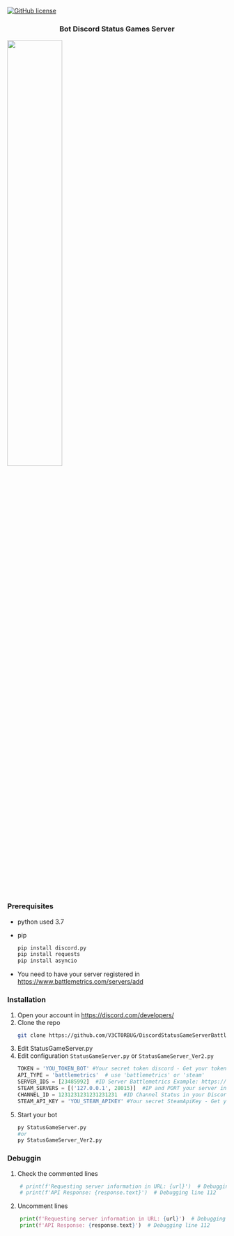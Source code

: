 [![GitHub license](https://img.shields.io/badge/license-Apache-blue.svg)](
https://github.com/V3CT0RBUG/DiscordStatusGameServerBattlemetrics/blob/master/LICENSE)

<h3 align="center">Bot Discord Status Games Server</h3>
<img src="https://i.imgur.com/d2xe7YO.png" align="center" width="50%" height="50%">

### Prerequisites

* python used 3.7

* pip
  ```sh
  pip install discord.py
  pip install requests
  pip install asyncio
  ```
* You need to have your server registered in https://www.battlemetrics.com/servers/add

### Installation
1. Open your account in https://discord.com/developers/
2. Clone the repo
   ```sh
   git clone https://github.com/V3CT0RBUG/DiscordStatusGameServerBattlemetrics.git
   ``` 
3. Edit StatusGameServer.py 
4. Edit configuration `StatusGameServer.py` or `StatusGameServer_Ver2.py`
   ```python
   TOKEN = 'YOU_TOKEN_BOT' #Your secret token discord - Get your token in https://discord.com/developers/applications/
   API_TYPE = 'battlemetrics'  # use 'battlemetrics' or 'steam'
   SERVER_IDS = [23485992]  #ID Server Battlemetrics Example: https://www.battlemetrics.com/servers/rust/23485992  <--- ID Server , you can add more than 1 id example: [23485992,5873087,7172408]
   STEAM_SERVERS = [('127.0.0.1', 28015)]  #IP and PORT your server in steamgameserverlist
   CHANNEL_ID = 1231231231231231231  #ID Channel Status in your Discord server
   STEAM_API_KEY = 'YOU_STEAM_APIKEY' #Your secret SteamApiKey - Get your api in https://steamcommunity.com/dev/apikey
   ```
5. Start your bot
   ```python
   py StatusGameServer.py
   #or
   py StatusGameServer_Ver2.py
   ```
### Debuggin
1. Check the commented lines
```python
    # print(f'Requesting server information in URL: {url}')  # Debugging line 110
    # print(f'API Response: {response.text}')  # Debugging line 112
   ```
2. Uncomment lines
```python
    print(f'Requesting server information in URL: {url}')  # Debugging line 110
    print(f'API Response: {response.text}')  # Debugging line 112
```
